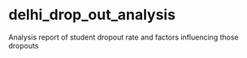 # delhi_drop_out_analysis
Analysis report of student dropout rate and factors influencing those dropouts
